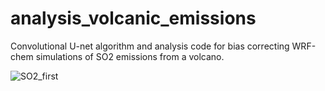 # analysis_volcanic_emissions
Convolutional U-net algorithm and analysis code for bias correcting WRF-chem simulations of SO2 emissions from a volcano.

![SO2_first](https://user-images.githubusercontent.com/99320162/174409759-189d0359-289e-402c-aaeb-d484c6313406.png)

